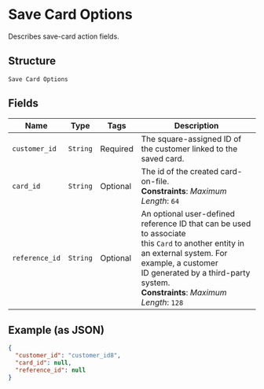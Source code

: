 
# Save Card Options

Describes save-card action fields.

## Structure

`Save Card Options`

## Fields

| Name | Type | Tags | Description |
|  --- | --- | --- | --- |
| `customer_id` | `String` | Required | The square-assigned ID of the customer linked to the saved card. |
| `card_id` | `String` | Optional | The id of the created card-on-file.<br>**Constraints**: *Maximum Length*: `64` |
| `reference_id` | `String` | Optional | An optional user-defined reference ID that can be used to associate<br>this `Card` to another entity in an external system. For example, a customer<br>ID generated by a third-party system.<br>**Constraints**: *Maximum Length*: `128` |

## Example (as JSON)

```json
{
  "customer_id": "customer_id8",
  "card_id": null,
  "reference_id": null
}
```

